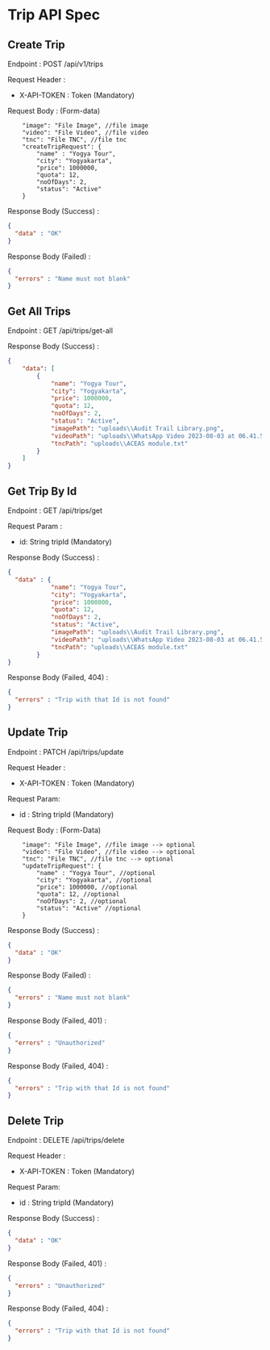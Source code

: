 # Trip API Spec

## Create Trip

Endpoint : POST /api/v1/trips

Request Header :

- X-API-TOKEN : Token (Mandatory) 

Request Body : (Form-data)

```form-data
    "image": "File Image", //file image
    "video": "File Video", //file video
    "tnc": "File TNC", //file tnc
    "createTripRequest": {
        "name" : "Yogya Tour",
        "city": "Yogyakarta",
        "price": 1000000,
        "quota": 12,
        "noOfDays": 2,
        "status": "Active"
    }

```

Response Body (Success) :

```json
{
  "data" : "OK"
}
```

Response Body (Failed) :

```json
{
  "errors" : "Name must not blank"
}
```


## Get All Trips

Endpoint : GET /api/trips/get-all

Response Body (Success) :

```json
{
    "data": [
        {
            "name": "Yogya Tour",
            "city": "Yogyakarta",
            "price": 1000000,
            "quota": 12,
            "noOfDays": 2,
            "status": "Active",
            "imagePath": "uploads\\Audit Trail Library.png",
            "videoPath": "uploads\\WhatsApp Video 2023-08-03 at 06.41.54.mp4",
            "tncPath": "uploads\\ACEAS module.txt"
        }
    ]
}
```

## Get Trip By Id

Endpoint : GET /api/trips/get

Request Param :

- id: String tripId (Mandatory)

Response Body (Success) :

```json
{
  "data" : {
            "name": "Yogya Tour",
            "city": "Yogyakarta",
            "price": 1000000,
            "quota": 12,
            "noOfDays": 2,
            "status": "Active",
            "imagePath": "uploads\\Audit Trail Library.png",
            "videoPath": "uploads\\WhatsApp Video 2023-08-03 at 06.41.54.mp4",
            "tncPath": "uploads\\ACEAS module.txt"
        }
}
```

Response Body (Failed, 404) :

```json
{
  "errors" : "Trip with that Id is not found"
}
```


## Update Trip

Endpoint : PATCH /api/trips/update

Request Header :

- X-API-TOKEN : Token (Mandatory)

Request Param:

- id : String tripId (Mandatory) 

Request Body : (Form-Data)

```form-data
    "image": "File Image", //file image --> optional
    "video": "File Video", //file video --> optional
    "tnc": "File TNC", //file tnc --> optional
    "updateTripRequest": {
        "name" : "Yogya Tour", //optional 
        "city": "Yogyakarta", //optional
        "price": 1000000, //optional
        "quota": 12, //optional
        "noOfDays": 2, //optional
        "status": "Active" //optional
    }
```

Response Body (Success) :

```json
{
  "data" : "OK"
}
```

Response Body (Failed) :

```json
{
  "errors" : "Name must not blank"
}
```

Response Body (Failed, 401) :

```json
{
  "errors" : "Unauthorized"
}
```

Response Body (Failed, 404) :

```json
{
  "errors" : "Trip with that Id is not found"
}
```

## Delete Trip

Endpoint : DELETE /api/trips/delete

Request Header :

- X-API-TOKEN : Token (Mandatory)

Request Param:

- id : String tripId (Mandatory) 

Response Body (Success) :

```json
{
  "data" : "OK"
}
```

Response Body (Failed, 401) :

```json
{
  "errors" : "Unauthorized"
}
```

Response Body (Failed, 404) :

```json
{
  "errors" : "Trip with that Id is not found"
}
```